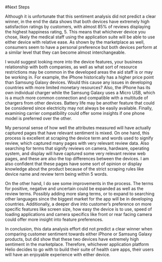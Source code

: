 #Next Steps 

Although it is unfortunate that this sentiment analysis did not predict a clear winner, in the end the data shows that both devices have extremely high satisfaction ratings by customers, with almost 85% of reviews displaying the highest happiness rating, 5. This means that whichever device you chose, likely the medical staff using the application suite will be able to use either device with relative ease. As shown by the marketplace as well, consumers seem to have a personal preference but both devices perform at a similar level that they can become almost interchangeable. 

I would suggest looking more into the device features, your business relationship with both companies, as well as what sort of resource restrictions may be common in the developed areas the aid staff is or may be working in. For example, the iPhone historically has a higher price point than Samsung Galaxy devices. Would this cause any issues in developing countries with more limited monetary resources? Also, the iPhone has its own individual charger while the Samsung Galaxy uses a Micro USB, which is a much more common connection and compatible with a multitude of chargers from other devices. Battery life may be another feature that could be considered since electricity may not always be easily available. Finally, examining carrier compatibility could offer some insights if one phone model is preferred over the other. 

My personal sense of how well the attributes measured will have actually captured pages that have relevant sentiment is mixed. On one hand, this process is excellent at scraping the device term and words used to signify review, which captured many pages with very relevant review data. Also searching for terms that signify reviews on camera, hardware, operating system, and display will have captured some very relevant review web pages, and these are also the top differences between the devices. I am also confident that these pages have some sort of opinion or display knowledge about the product because of the strict scraping rules like device name and review term being within 5 words.

On the other hand, I do see some improvements in the process. The terms for positive, negative and uncertain could be expanded as well as the review terms. Possibly adding more slang terms, or to expand to searching other languages since the biggest market for the app will be in developing countries. Additionally, a deeper dive into customer’s preference on more specific features like screen size, how easy the device is to use, speed of loading applications and camera specifics like front or rear facing camera could offer more insight into feature preferences.  

In conclusion, this data analysis effort did not predict a clear winner when comparing customer sentiment towards either iPhone or Samsung Galaxy products, but did show that these two devices have extremely high sentiment in the marketplace. Therefore, whichever application platform Helio decides to go with to build their suite of health care apps, their users will have an enjoyable experience with either device. 

